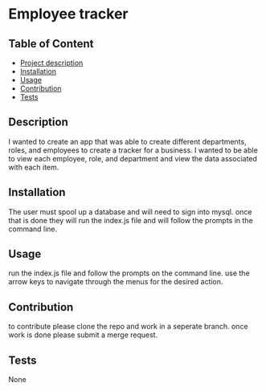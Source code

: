 

  # Employee tracker
  

  ## Table of Content
  - [Project description](#Description)
  - [Installation](#Installation)
  - [Usage](#Usage)
  - [Contribution](#Contribution)
  - [Tests](#Test)
  

  ## Description
  I wanted to create an app that was able to create different departments, roles, and employees to create a tracker for a business. I wanted to be able to view each employee, role, and department and view the data associated with each item.

  ## Installation
  The user must spool up a database and will need to sign into mysql. once that is done they will run the index.js file and will follow the prompts in the command line.

  ## Usage
  run the index.js file and follow the prompts on the command line. use the arrow keys to navigate through the menus for the desired action.

  ## Contribution
  to contribute please clone the repo and work in a seperate branch. once work is done please submit a merge request.
  
  ## Tests
  None

  
   

